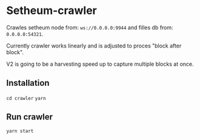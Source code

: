 # Setheum-crawler

Crawles setheum node from: `ws://0.0.0.0:9944` and filles db from: `0.0.0.0:54321`.

Currently crawler works linearly and is adjusted to proces "block after block".

V2 is going to be a harvesting speed up to capture multiple blocks at once.

## Installation

`cd crawler`
`yarn`

## Run crawler

`yarn start`